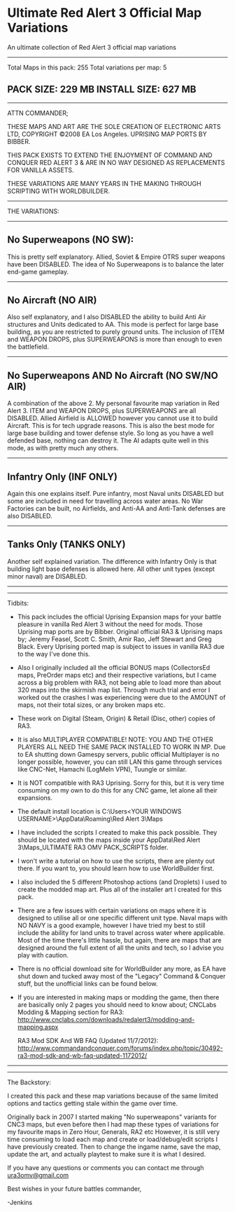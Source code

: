 # Ultimate Red Alert 3 Official Map Variations
 An ultimate collection of Red Alert 3 official map variations

  ---------------------------
  Total Maps in this pack: 	255
  Total variations per map: 5
  
  PACK SIZE: 229 MB
  INSTALL SIZE: 627 MB
  ---------------------------
  ---------------------------
  
  ATTN COMMANDER;
  
  THESE MAPS AND ART ARE THE SOLE CREATION OF ELECTRONIC ARTS LTD, COPYRIGHT ©2008 EA Los Angeles. UPRISING MAP PORTS BY BIBBER.
  
  THIS PACK EXISTS TO EXTEND THE ENJOYMENT OF COMMAND AND CONQUER RED ALERT 3 & ARE IN NO WAY DESIGNED AS REPLACEMENTS FOR VANILLA ASSETS.
  
  THESE VARIATIONS ARE MANY YEARS IN THE MAKING THROUGH SCRIPTING WITH WORLDBUILDER.
 
  ---------------------------
  
  THE VARIATIONS:
  
  ---------------------------
  No Superweapons (NO SW):
  ---------------------------
  This is pretty self explanatory. Allied, Soviet & Empire OTRS super weapons have been DISABLED.
  The idea of No Superweapons is to balance the later end-game gameplay.
  
  ---------------------------
  No Aircraft (NO AIR)
  ---------------------------
  Also self explanatory, and I also DISABLED the ability to build Anti Air structures and Units dedicated to AA.
  This mode is perfect for large base building, as you are restricted to purely ground units.
  The inclusion of ITEM and WEAPON DROPS, plus SUPERWEAPONS is more than enough to even the battlefield.
  
  ---------------------------
  No Superweapons AND No Aircraft (NO SW/NO AIR)
  ---------------------------
  A combination of the above 2. My personal favourite map variation in Red Alert 3.
  ITEM and WEAPON DROPS, plus SUPERWEAPONS are all DISABLED.
  Allied Airfield is ALLOWED however you cannot use it to build Aircraft. This is for tech upgrade reasons.
  This is also the best mode for large base building and tower defense style.
  So long as you have a well defended base, nothing can destroy it.
  The AI adapts quite well in this mode, as with pretty much any others.
    
  ---------------------------
  Infantry Only (INF ONLY)
  ---------------------------
  Again this one explains itself. Pure infantry, most Naval units DISABLED but some are included in need for travelling across water areas.
  No War Factories can be built, no Airfields, and Anti-AA and Anti-Tank defenses are also DISABLED.
  
  ---------------------------
  Tanks Only (TANKS ONLY)
  ---------------------------
  Another self explained variation. The difference with Infantry Only is that building light base defenses is allowed here.
  All other unit types (except minor naval) are DISABLED.
  
  ---------------------------
  ---------------------------
  
  Tidbits:
  - This pack includes the official Uprising Expansion maps for your battle pleasure in vanilla Red Alert 3 without the need for mods.
	Those Uprising map ports are by Bibber.
	Original official RA3 & Uprising maps by;
	Jeremy Feasel, Scott C. Smith, Amir Rao, Jeff Stewart and Greg Black.
	Every Uprising ported map is subject to issues in vanilla RA3 due to the way I've done this.
	
  -	Also I originally included all the official BONUS maps (CollectorsEd maps, PreOrder maps etc) and their respective variations,
    but I came across a big problem with RA3, not being able to load more than about 320 maps into the skirmish map list.
	Through much trial and error I worked out the crashes I was experiencing were due to the AMOUNT of maps, not their total sizes, or any broken maps etc.
  
  - These work on Digital (Steam, Origin) & Retail (Disc, other) copies of RA3.
  
  - It is also MULTIPLAYER COMPATIBLE! NOTE: YOU AND THE OTHER PLAYERS ALL NEED THE SAME PACK INSTALLED TO WORK IN MP.
	Due to EA shutting down Gamespy servers, public official Multiplayer is no longer possible,
	however, you can still LAN this game through services like CNC-Net, Hamachi (LogMeIn VPN), Tuungle or similar.
  
  - It is NOT compatible with RA3 Uprising.
  Sorry for this, but it is very time consuming on my own to do this for any CNC game, let alone all their expansions.
  
  - The default install location is C:\Users\<YOUR WINDOWS USERNAME>\AppData\Roaming\Red Alert 3\Maps
  
  - I have included the scripts I created to make this pack possible.
    They should be located with the maps inside your AppData\Red Alert 3\Maps\_ULTIMATE RA3 OMV PACK\_SCRIPTS folder.
  
  - I won't write a tutorial on how to use the scripts, there are plenty out there. If you want to, you should learn how to use WorldBuilder first.
  
  - I also included the 5 different Photoshop actions (and Droplets) I used to create the modded map art.
    Plus all of the installer art I created for this pack. 
  
  - There are a few issues with certain variations on maps where it is designed to utilise all or one specific different unit type.
    Naval maps with NO NAVY is a good example, however I have tried my best to still include the ability for land units to travel across water where applicable.
    Most of the time there's little hassle, but again, there are maps that are designed around the full extent of all the units and tech, so I advise you play with caution.
  
  - There is no official download site for WorldBuilder any more, as EA have shut down and tucked away most of the "Legacy" Command & Conquer stuff, but the unofficial links can be found below.
    
  - If you are interested in making maps or modding the game, then there are basically only 2 pages you should need to know about;
	CNCLabs Modding & Mapping section for RA3:
	http://www.cnclabs.com/downloads/redalert3/modding-and-mapping.aspx

	RA3 Mod SDK And WB FAQ (Updated 11/7/2012):
	http://www.commandandconquer.com/forums/index.php/topic/30492-ra3-mod-sdk-and-wb-faq-updated-1172012/
  
  
  ---------------------------
  ---------------------------
  The Backstory:
  
  I created this pack and these map variations because of the same limited options and tactics getting stale within the game over time.
    
  Originally back in 2007 I started making "No superweapons" variants for CNC3 maps,
  but even before then I had map these types of variations for my favourite maps in Zero Hour, Generals, RA2 etc
  However, it is still very time consuming to load each map and create or load/debug/edit scripts I have previously created.
  Then to change the ingame name, save the map, update the art, and actually playtest to make sure it is what I desired.
    
  If you have any questions or comments you can contact me through ura3omv@gmail.com
 
  Best wishes in your future battles commander,
  
  -Jenkins